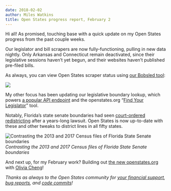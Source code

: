 ```yaml
---
date: 2018-02-02
author: Miles Watkins
title: Open States progress report, February 2
---
```


Hi all! As promised, touching base with a quick update on my Open States progress from the past couple weeks.

Our legislator and bill scrapers are now fully-functioning, pulling in new data nightly. Only Arkansas and Connecticut remain deactivated, since their legislative sessions haven’t yet begun, and their websites haven’t published pre-filed bills.

As always, you can view Open States scraper status using [our Bobsled tool](http://bobsled.openstates.org/):

![](https://cdn-images-1.medium.com/max/2000/1*V3FGVjAu3xQ39DrYu7LYPA.png)

My other focus has been updating our legislative boundary lookup, which powers [a popular API endpoint](http://docs.openstates.org/en/latest/api/legislators.html#legislator-geo) and the openstates.org “[Find Your Legislator](https://openstates.org/find_your_legislator/)” tool.

Notably, Florida’s state senate boundaries had seen [court-ordered redistricting](https://www.flsenate.gov/Session/Redistricting) after a years-long lawsuit. Open States is now up-to-date with these and other tweaks to district lines in all fifty states.

![Contrasting the 2013 and 2017 Census files of Florida State Senate boundaries](https://cdn-images-1.medium.com/max/2368/1*8FFiGWWQgWDUYcPb3JtVWQ.gif)*Contrasting the 2013 and 2017 Census files of Florida State Senate boundaries*

And next up, for my February work? Building out [the new openstates.org](https://blog.openstates.org/the-new-openstates-org-a-sneak-peek-2671e36ceac8) with [Olivia Cheng](https://github.com/heyitsolivia)!

*Thanks as always to the Open States community for [your financial support](https://openstates.org/funding/), [bug reports](https://github.com/openstates/openstates/issues), and [code commits](https://github.com/openstates)!*
